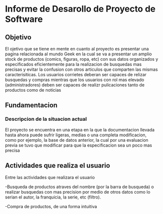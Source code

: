 # Informe de Desarollo de Proyecto de Software

## Objetivo 

El ojetivo que se tiene en mente en cuanto al proyecto es presentar una pagina relacionada al mundo Geek en la cual se va 
a presentar un amplio stock de productos (comics, figuras, ropa, etc) con sus datos organizados y especificados 
eficientemente para la realizacion de busquedas mas precisas y evitar la confusion con otros articulos que comparten las
mismas caracterisiticas. Los usuarios corrietes deberan ser capaces de relizar busquedas y compras mientras que los 
usuarios con rol mas elevado (administradores) deben ser capaces de realizr pulicaciones tanto de productos como de 
noticias

## Fundamentacion

### Descripcion de la situacion actual

El proyecto se encuentra en una etapa en la que la documentacion llevada hasta ahora puede sufrir ligeras, medias o una
completa modificacion, como por ejemplo, la base de datos anterior, la cual por una evaluacion previa se tuvo que
modificar para que la especificacion sea un poco mas precisa

## Actividades que realiza el usuario

Entre las actividades que realizara el usuario

-Busqueda de productos atraves del nombre (por la barra de busqueda) o realizar busquedas con mas precision por medio de
otros datos como lo serian el autor, la franquicia, la serie, etc (filtro).

-Compra de productos, de una forma intuitiva


 